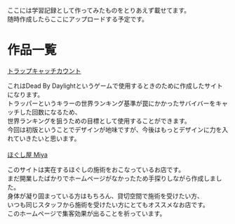 ここには学習記録として作ってみたものをとりあえず載せてます。<br>
随時作成したらここにアップロードする予定です。

# 作品一覧
<!-- [作品名](https://ri-log.github.io/portfolio/(ディレクトリ名)/index.html) -->
[トラップキャッチカウント](https://ri-log.github.io/portfolio/TrapCatch_v0/index.html)

これはDead By Daylightというゲームで使用するときのために作成したサイトになります。<br>
トラッパーというキラーの世界ランキング基準が罠にかかったサバイバーをキャッチした回数になるため、<br>
世界ランキングを狙うための目標として使用することができます。<br>
今回は初版ということでデザインが地味ですが、今後はもっとデザインに力を入れていきたいと思います。<br>
<br>
[ほぐし屋 Miya](https://ri-log.github.io/portfolio/hogushiya-miya/index.html)

このサイトは実在するほぐしの施術をおこなっているお店です。<br>
まだ開業したばかりでホームページがなかったため手探りしながら作成しました。<br>
身体が凝り固まっている方はもちろん、貸切空間で施術を受けたい方、<br>
いつも同じスタッフから施術を受けたい方にとてもオススメなお店です。<br>
このホームページで集客効果が出ることを祈っています。
